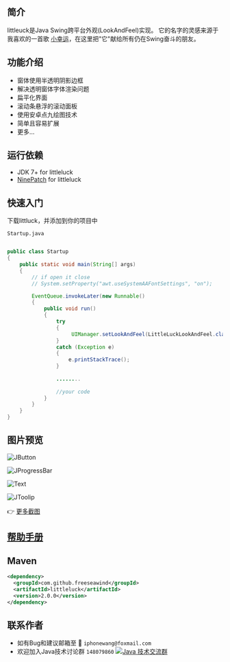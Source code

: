 ## 简介
littleuck是Java Swing跨平台外观(LookAndFeel)实现。 它的名字的灵感来源于我喜欢的一首歌
[小幸运](http://bd.kuwo.cn/yinyue/7204931?from=baidu)，在这里把"它"献给所有仍在Swing奋斗的朋友。

## 功能介绍
* 窗体使用半透明阴影边框
* 解决透明窗体字体渲染问题
* 扁平化界面
* 滚动条悬浮的滚动面板
* 使用安卓点九绘图技术
* 简单且容易扩展
* 更多...

## 运行依赖
* JDK 7+ for littleluck
* [NinePatch](https://github.com/freeseawind/NinePatch) for littleluck

## 快速入门

下载littluck，并添加到你的项目中

`Startup.java`<br>

```Java

public class Startup
{
    public static void main(String[] args)
    {
        // if open it close
        // System.setProperty("awt.useSystemAAFontSettings", "on");

        EventQueue.invokeLater(new Runnable()
        {
            public void run()
            {
                try
                {
                     UIManager.setLookAndFeel(LittleLuckLookAndFeel.class.getName());
                }
                catch (Exception e)
                {
                    e.printStackTrace();
                }
                
                ........
                
                //your code
            }
        }
    }
}

```

## 图片预览
![JButton](https://raw.githubusercontent.com/freeseawind/littleluck/master/screenshots/1.png)

![JProgressBar](https://raw.githubusercontent.com/freeseawind/littleluck/master/screenshots/6.png)

![Text](https://raw.githubusercontent.com/freeseawind/littleluck/master/screenshots/7.png)

![JToolip](https://raw.githubusercontent.com/freeseawind/littleluck/master/screenshots/8.png)

:point_right: [更多截图](https://github.com/freeseawind/littleluck/wiki/%E6%9B%B4%E5%A4%9A%E6%88%AA%E5%9B%BE)


## [帮助手册](https://github.com/freeseawind/littleluck/wiki/%E4%B8%AD%E6%96%87%E5%B8%AE%E5%8A%A9%E6%89%8B%E5%86%8C)

## Maven

```xml
<dependency>
  <groupId>com.github.freeseawind</groupId>
  <artifactId>littleluck</artifactId>
  <version>2.0.0</version>
</dependency>
```

## 联系作者
* 如有Bug和建议邮箱至 :love_letter:  `iphonewang@foxmail.com`
* 欢迎加入Java技术讨论群 `148079860` <a target="_blank" href="http://shang.qq.com/wpa/qunwpa?idkey=1db134f79c4bcb759a21302f4243a88ffb20f8f7b6ae5e66c38bd5c02604aa27"><img border="0" src="http://pub.idqqimg.com/wpa/images/group.png" alt="Java 技术交流群" title="Java 技术交流群"></a>
